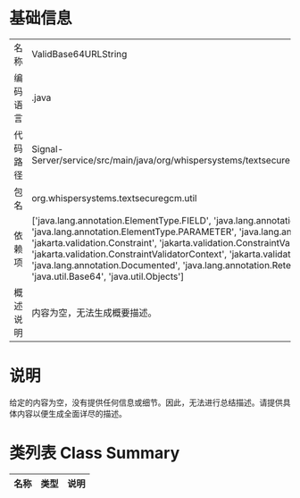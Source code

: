 # 基础信息

|      |      |
|------|------|
| 名称 | ValidBase64URLString |
| 编码语言 | .java |
| 代码路径 | Signal-Server/service/src/main/java/org/whispersystems/textsecuregcm/util/ValidBase64URLString.java |
| 包名 | org.whispersystems.textsecuregcm.util |
| 依赖项 | ['java.lang.annotation.ElementType.FIELD', 'java.lang.annotation.ElementType.METHOD', 'java.lang.annotation.ElementType.PARAMETER', 'java.lang.annotation.RetentionPolicy.RUNTIME', 'jakarta.validation.Constraint', 'jakarta.validation.ConstraintValidator', 'jakarta.validation.ConstraintValidatorContext', 'jakarta.validation.Payload', 'java.lang.annotation.Documented', 'java.lang.annotation.Retention', 'java.lang.annotation.Target', 'java.util.Base64', 'java.util.Objects'] |
| 概述说明 | 内容为空，无法生成概要描述。 |

# 说明

给定的内容为空，没有提供任何信息或细节。因此，无法进行总结描述。请提供具体内容以便生成全面详尽的描述。

# 类列表 Class Summary

| 名称   | 类型  | 说明 |
|-------|------|-------------|




